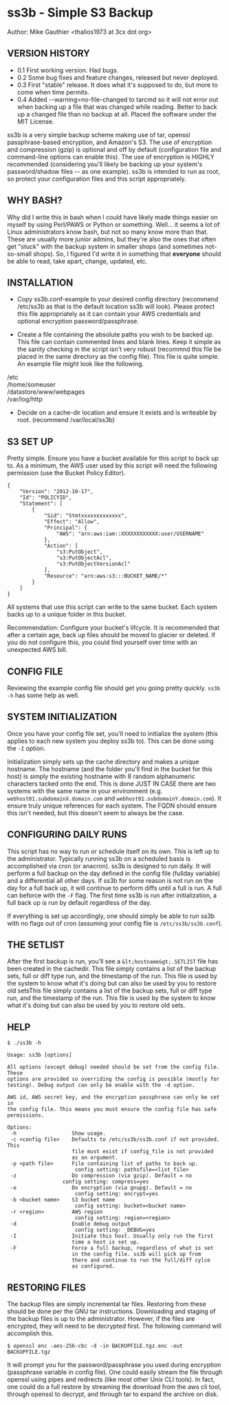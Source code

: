 # ss3b - Simple S3 Backup

Author: Mike Gauthier &lt;thalios1973 at 3cx dot org&gt;

## VERSION HISTORY

* 0.1 First working version. Had bugs.
* 0.2 Some bug fixes and feature changes, released but never deployed.
* 0.3 First "stable" release. It does what it's supposed to do, but more to come when time permits.
* 0.4 Added --warning=no-file-changed to tarcmd so it will not error out when backing up a file that was changed while reading. Better to back up a changed file than no backup at all. Placed the software under the MIT License.

ss3b is a very simple backup scheme making use of tar, openssl passphrase-based encryption, and Amazon's S3. The use of encryption and compression (gzip) is optional and off by default (configuration file and command-line options can enable this). The use of encryption is HIGHLY recommended (considering you'll likely be backing up your system's password/shadow files -- as one example). ss3b is intended to run as root, so protect your configuration files and this script appropriately.

## WHY BASH?

Why did I write this in bash when I could have likely made things easier on myself by using Perl/PAWS or Python or something. Well... it seems a lot of Linux administrators know bash, but not so many know more than that. These are usually more junior admins, but they're also the ones that often get "stuck" with the backup system in smaller shops (and sometimes not-so-small shops). So, I figured I'd write it in something that **everyone** should be able to read, take apart, change, updated, etc.

## INSTALLATION

* Copy ss3b.conf-example to your desired config directory (recommend /etc/ss3b as that is the default location ss3b will look). Please protect this file appropriately as it can contain your AWS credentials and optional encryption password/passphrase.

* Create a file containing the absolute paths you wish to be backed up. This file can contain commented lines and blank lines. Keep it simple as the sanity checking in the script isn't very robust (recommnd this file be placed in the same directory as the config file). This file is quite simple. An example file might look like the following.

 /etc  
 /home/someuser  
 /datastore/www/webpages  
 /var/log/http  

* Decide on a cache-dir location and ensure it exists and is writeable by root. (recommend /var/local/ss3b)

## S3 SET UP

Pretty simple. Ensure you have a bucket available for this script to back up to. As a minimum, the AWS user used by this script will need the following permission (use the Bucket Policy Editor).

	{
		"Version": "2012-10-17",
		"Id": "POLICYID",
		"Statement": [
			{
				"Sid": "Stmtxxxxxxxxxxxxx",
				"Effect": "Allow",
				"Principal": {
					"AWS": "arn:aws:iam::XXXXXXXXXXXX:user/USERNAME"
				},
				"Action": [
					"s3:PutObject",
					"s3:PutObjectAcl",
					"s3:PutObjectVersionAcl"
				],
				"Resource": "arn:aws:s3:::BUCKET_NAME/*"
			}
		]
	}

All systems that use this script can write to the same bucket. Each system backs up to a unique folder in this bucket.

Recommendation: Configure your bucket's lifcycle. It is recommended that after a certain age, back up files should be moved to glacier or deleted. If you do not configure this, you could find yourself over time with an unexpected AWS bill.

## CONFIG FILE

Reviewing the example config file should get you going pretty quickly. `ss3b -h` has some help as well.

## SYSTEM INITIALIZATION

Once you have your config file set, you'll need to initialize the system (this applies to each new system you deploy ss3b to). This can be done using the `-I` option.

Initialization simply sets up the cache directory and makes a unique hostname. The hostname (and the folder you'll find in the bucket for this host) is simply the existing hostname with 8 random alphanumeric characters tacked onto the end. This is done JUST IN CASE there are two systems with the same name in your environment (e.g. `webhost01.subdomainX.domain.com` and `webhost01.subdomainY.domain.com`). It ensure truly unique references for each system. The FQDN should ensure this isn't needed, but this doesn't seem to always be the case.

## CONFIGURING DAILY RUNS

This script has no way to run or schedule itself on its own. This is left up to the administrator. Typically running ss3b on a scheduled basis is accomplished via cron (or anacron). ss3b is designed to run daily. It will perform a full backup on the day defined in the config file (fullday variable) and a differential all other days. If ss3b for some reason is not run on the day for a full back up, it will continue to perform diffs until a full is run. A full can beforce with the `-F` flag. The first time ss3b is run after initialization, a full back up is run by default regardless of the day.

If everything is set up accordingly, one should simply be able to run ss3b with no flags out of cron (assuming your config file is `/etc/ss3b/ss3b.conf`).

## THE SETLIST

After the first backup is run, you'll see a `&lt;hostname&gt;.SETLIST` file has been created in the cachedir. This file simply contains a list of the backup sets, full or diff type run, and the timestamp of the run. This file is used by the system to know what it's doing but can also be used by you to restore old setsThis file simply contains a list of the backup sets, full or diff type run, and the timestamp of the run. This file is used by the system to know what it's doing but can also be used by you to restore old sets.

## HELP

	$ ./ss3b -h
	
	Usage: ss3b [options]

	All options (except debug) needed should be set from the config file. These
	options are provided so overriding the config is possible (mostly for
	testing). Debug output can only be enable with the -d option.
	
	AWS id, AWS secret key, and the encryption passphrase can only be set in
	the config file. This means you must ensure the config file has safe
	permissions.
	
	Options:
	 -h                  Show usage.
	 -c <config file>    Defaults to /etc/ss3b/ss3b.conf if not provided. This
	                     file must exist if config_file is not provided
	                     as an argument.
	 -p <path file>      File containing list of paths to back up.
	                      config setting: pathsfile=<list file>
	 -z                  Do compression (via gzip). Default = no
                      config setting: compress=yes
	 -e                  Do encryption (via gnupg). Default = no
	                      config setting: encrypt=yes
	 -b <bucket name>    S3 bucket name
	                      config setting: bucket=<bucket name>
	 -r <region>         AWS region
	                      config setting: region=<region>
	 -d                  Enable debug output
	                      config setting: _DEBUG=yes
	 -I                  Initiate this host. Usually only run the first
	                     time a host is set up.
	 -F                  Force a full backup, regardless of what is set
	                     in the config file. ss3b will pick up from
	                     there and continue to run the full/diff cylce
	                     as configured.

## RESTORING FILES

The backup files are simply incremental tar files. Restoring from these should be done per the GNU tar instructions. Downloading and staging of the backup files is up to the administrator. However, if the files are encrypted, they will need to be decrypted first. The following command will accomplish this.

	$ openssl enc -aes-256-cbc -d -in BACKUPFILE.tgz.enc -out BACKUPFILE.tgz

It will prompt you for the password/passphrase you used during encryption (passphrase variable in config file). One could easily stream the file through openssl using pipes and redirects (like most other Unix CLI tools). In fact, one could do a full restore by streaming the download from the aws cli tool, through openssl to decrypt, and through tar to expand the archive on disk.

